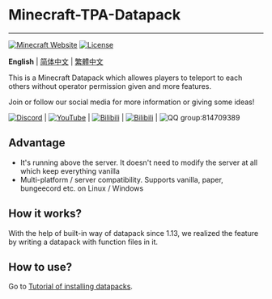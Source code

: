 # Minecraft-TPA-Datapack
--------
[![Minecraft Website](https://img.shields.io/badge/Minecraft-green)](https://www.minecraft.net/)
[![License](https://img.shields.io/github/license/MCDReforged/MCDReforged.svg)](https://github.com/Xiao-tu233/Minecraft-TPA-Datapack/edit/main/LICENSE)


**English** | [简体中文](https://github.com/Xiao-tu233/Minecraft-TPA-Datapack/blob/main/README_zhcn.md) | [繁體中文](https://github.com/Xiao-tu233/Minecraft-TPA-Datapack/blob/main/README_zhtw.md)

This is a Minecraft Datapack which allowes players to teleport to each others without operator permission given and more features.

Join or follow our social media for more information or giving some ideas!

[![Discord](https://img.shields.io/badge/Discord-blue)](https://discord.gg/QgkpxsFahw) | [![YouTube]( https://img.shields.io/badge/YouTube-red)](https://www.youtube.com/channel/UCMOgi9XLPgVjLJRV6-YqQmg) | [![Bilibili](https://img.shields.io/badge/Bilibili-aqua)](https://www.bilibili.com/space/433412367) | [![Bilibili](https://img.shields.io/badge/Bilibili-_space-aqua)](https://www.bilibili.com/space/433412367) | ![QQ group](https://img.shields.io/badge/QQ-_%E7%BE%A4-white):814709389

## Advantage

- It's running above the server. It doesn't need to modify the server at all which keep everything vanilla
- Multi-platform / server compatibility. Supports vanilla, paper, bungeecord etc. on Linux / Windows

## How it works?

With the help of built-in way of datapack since 1.13, we realized the feature by writing a datapack with function files in it.

## How to use?

Go to [Tutorial of installing datapacks](https://zh.minecraft.wiki/w/Tutorial:%E5%AE%89%E8%A3%85%E6%95%B0%E6%8D%AE%E5%8C%85).
